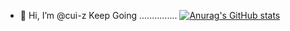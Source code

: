 - 👋 Hi, I’m @cui-z
Keep Going ...............
[![Anurag's GitHub stats](https://github-readme-stats.vercel.app/api?username=cui-z)](https://github.com/anuraghazra/github-readme-stats)
